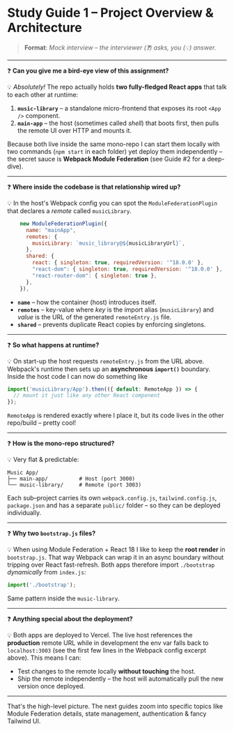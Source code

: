 # Study Guide 1 – Project Overview & Architecture

> **Format**: _Mock interview – the interviewer (❓) asks, you (💡) answer._

---

❓ **Can you give me a bird-eye view of this assignment?**

💡 _Absolutely!_ The repo actually holds **two fully-fledged React apps** that talk to each other at runtime:

1. **`music-library`** – a standalone micro-frontend that exposes its root `<App />` component.
2. **`main-app`** – the host (sometimes called _shell_) that boots first, then pulls the remote UI over HTTP and mounts it.

Because both live inside the same mono-repo I can start them locally with two commands (`npm start` in each folder) yet deploy them independently – the secret sauce is **Webpack Module Federation** (see Guide #2 for a deep-dive).

---

❓ **Where inside the codebase is that relationship wired up?**

💡 In the host's Webpack config you can spot the `ModuleFederationPlugin` that declares a _remote_ called `musicLibrary`.

```47:60:main-app/webpack.config.js
    new ModuleFederationPlugin({
      name: "mainApp",
      remotes: {
        musicLibrary: `music_library@${musicLibraryUrl}`,
      },
      shared: {
        react: { singleton: true, requiredVersion: '^18.0.0' },
        "react-dom": { singleton: true, requiredVersion: '^18.0.0' },
        "react-router-dom": { singleton: true },
      },
    }),
```

* **`name`** – how the container (host) introduces itself.
* **`remotes`** – key-value where _key_ is the import alias (`musicLibrary`) and _value_ is the URL of the generated `remoteEntry.js` file.
* **`shared`** – prevents duplicate React copies by enforcing singletons.

---

❓ **So what happens at runtime?**

💡 On start-up the host requests `remoteEntry.js` from the URL above. Webpack's runtime then sets up an **asynchronous `import()`** boundary. Inside the host code I can now do something like

```js
import('musicLibrary/App').then(({ default: RemoteApp }) => {
  // mount it just like any other React component
});
```

`RemoteApp` is rendered exactly where I place it, but its code lives in the other repo/build – pretty cool!

---

❓ **How is the mono-repo structured?**

💡 Very flat & predictable:

```text
Music App/
├── main-app/          # Host (port 3000)
└── music-library/     # Remote (port 3003)
```

Each sub–project carries its own `webpack.config.js`, `tailwind.config.js`, `package.json` and has a separate `public/` folder – so they can be deployed individually.

---

❓ **Why two `bootstrap.js` files?**

💡 When using Module Federation + React 18 I like to keep the **root render** in `bootstrap.js`. That way Webpack can wrap it in an async boundary without tripping over React fast-refresh. Both apps therefore import `./bootstrap` _dynamically_ from `index.js`:

```1:15:main-app/src/index.js
import('./bootstrap');
```

Same pattern inside the `music-library`.

---

❓ **Anything special about the deployment?**

💡 Both apps are deployed to Vercel. The live host references the **production** remote URL while in development the env var falls back to `localhost:3003` (see the first few lines in the Webpack config excerpt above). This means I can:

* Test changes to the remote locally **without touching** the host.
* Ship the remote independently – the host will automatically pull the new version once deployed.

---

That's the high-level picture. The next guides zoom into specific topics like Module Federation details, state management, authentication & fancy Tailwind UI. 